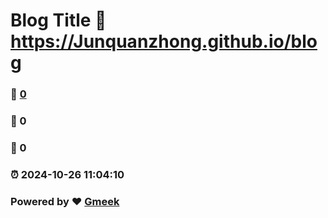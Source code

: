 # Blog Title :link: https://Junquanzhong.github.io/blog 
### :page_facing_up: [0](https://Junquanzhong.github.io/blog/tag.html) 
### :speech_balloon: 0 
### :hibiscus: 0 
### :alarm_clock: 2024-10-26 11:04:10 
### Powered by :heart: [Gmeek](https://github.com/Meekdai/Gmeek)
